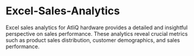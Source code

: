 # Excel-Sales-Analytics
Excel sales analytics for AtliQ hardware provides a detailed and insightful perspective on sales performance. These analytics reveal crucial metrics such as product sales distribution, customer demographics, and sales performance.
